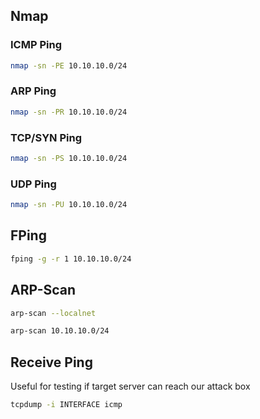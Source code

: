 ## Nmap
### ICMP Ping
```bash
nmap -sn -PE 10.10.10.0/24
```
### ARP Ping
```bash
nmap -sn -PR 10.10.10.0/24
```
### TCP/SYN Ping
```bash
nmap -sn -PS 10.10.10.0/24
```
### UDP Ping
```bash
nmap -sn -PU 10.10.10.0/24
```
## FPing
```bash
fping -g -r 1 10.10.10.0/24
```
## ARP-Scan
```bash
arp-scan --localnet
```
```bash
arp-scan 10.10.10.0/24
```
## Receive Ping
Useful for testing if target server can reach our attack box
```bash
tcpdump -i INTERFACE icmp
```